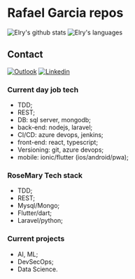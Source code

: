 # Rafael Garcia repos

![Elry's github stats](https://github-readme-stats.vercel.app/api?username=Elry&show_icons=true&theme=tokyonight&count_private=true&hide=contribs)
![Elry's languages](https://github-readme-stats.vercel.app/api/top-langs/?username=Elry&theme=tokyonight&hide=html,css&langs_count=12&layout=compact)

## Contact
[![Outlook](https://img.shields.io/badge/outlook-blue?style=for-the-badge&logo=outlook)](rafaelgarcialima@outlook.com)
[![Linkedin](https://img.shields.io/badge/linkedin%20-%230077B5.svg?&style=for-the-badge&logo=linkedin&logoColor=white)](https://www.linkedin.com/in/rafael-garcia-0a8368ba/)

### Current day job tech
- TDD;
- REST;
- DB: sql server, mongodb;
- back-end: nodejs, laravel;
- CI/CD: azure devops, jenkins;
- front-end: react, typescript;
- Versioning: git, azure devops;
- mobile: ionic/flutter (ios/android/pwa);

### RoseMary Tech stack
- TDD;
- REST;
- Mysql/Mongo;
- Flutter/dart;
- Laravel/python;

### Current projects
- AI, ML;
- DevSecOps;
- Data Science.
